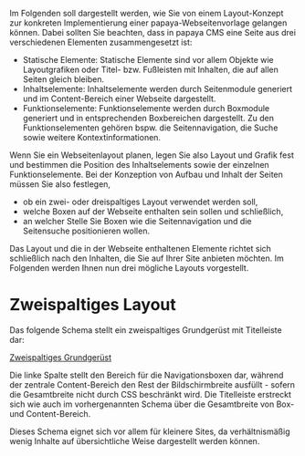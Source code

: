 
Im Folgenden soll dargestellt werden, wie Sie von einem Layout-Konzept zur konkreten Implementierung einer papaya-Webseitenvorlage gelangen können. Dabei sollten Sie beachten, dass in papaya CMS eine Seite aus drei verschiedenen Elementen zusammengesetzt ist:

-   Statische Elemente: Statische Elemente sind vor allem Objekte wie Layoutgrafiken oder Titel- bzw. Fußleisten mit Inhalten, die auf allen Seiten gleich bleiben.
-   Inhaltselemente: Inhaltselemente werden durch Seitenmodule generiert und im Content-Bereich einer Webseite dargestellt.
-   Funktionselemente: Funktionselemente werden durch Boxmodule generiert und in entsprechenden Boxbereichen dargestellt. Zu den Funktionselementen gehören bspw. die Seitennavigation, die Suche sowie weitere Kontextinformationen.

Wenn Sie ein Webseitenlayout planen, legen Sie also Layout und Grafik fest und bestimmen die Position des Inhaltselements sowie der einzelnen Funktionselemente. Bei der Konzeption von Aufbau und Inhalt der Seiten müssen Sie also festlegen,

-   ob ein zwei- oder dreispaltiges Layout verwendet werden soll,
-   welche Boxen auf der Webseite enthalten sein sollen und schließlich,
-   an welcher Stelle Sie Boxen wie die Seitennavigation und die Seitensuche positionieren wollen.

Das Layout und die in der Webseite enthaltenen Elemente richtet sich schließlich nach den Inhalten, die Sie auf Ihrer Site anbieten möchten. Im Folgenden werden Ihnen nun drei mögliche Layouts vorgestellt.

Zweispaltiges Layout
====================

Das folgende Schema stellt ein zweispaltiges Grundgerüst mit Titelleiste dar:

[Zweispaltiges Grundgerüst](/Bild:DemoTemplateGrundgeruestEin.png)

Die linke Spalte stellt den Bereich für die Navigationsboxen dar, während der zentrale Content-Bereich den Rest der Bildschirmbreite ausfüllt - sofern die Gesamtbreite nicht durch CSS beschränkt wird. Die Titelleiste erstreckt sich wie auch im vorhergenannten Schema über die Gesamtbreite von Box- und Content-Bereich.

Dieses Schema eignet sich vor allem für kleinere Sites, da verhältnismäßig wenig Inhalte auf übersichtliche Weise dargestellt werden können.